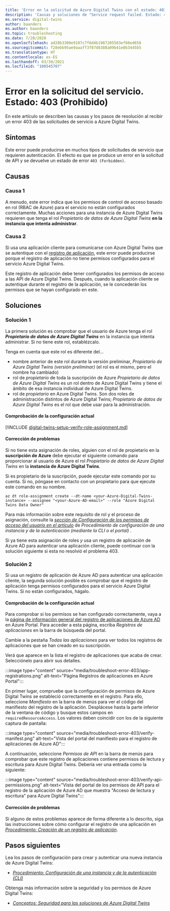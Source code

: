 ```yaml
---
title: 'Error en la solicitud de Azure Digital Twins con el estado: 403 (Prohibido)'
description: 'Causas y soluciones de "Service request failed. Estado: 403 (Forbidden) (Error en la solicitud del servicio. Estado: 403 [prohibido]) en Azure Digital Twins.'
ms.service: digital-twins
author: baanders
ms.author: baanders
ms.topic: troubleshooting
ms.date: 7/20/2020
ms.openlocfilehash: ad28b3300e9107c7f6d4b1987205583ef60ed658
ms.sourcegitcommit: f28ebb95ae9aaaff3f87d8388a09b41e0b3445b5
ms.translationtype: HT
ms.contentlocale: es-ES
ms.lasthandoff: 03/30/2021
ms.locfileid: "100545707"
---
```

# <a name="service-request-failed-status-403-forbidden"></a>Error en la solicitud del servicio. Estado: 403 (Prohibido)

En este artículo se describen las causas y los pasos de resolución al recibir un error 403 de las solicitudes de servicio a Azure Digital Twins. 

## <a name="symptoms"></a>Síntomas

Este error puede producirse en muchos tipos de solicitudes de servicio que requieren autenticación. El efecto es que se produce un error en la solicitud de API y se devuelve un estado de error `403 (Forbidden)`.

## <a name="causes"></a>Causas

### <a name="cause-1"></a>Causa 1

A menudo, este error indica que los permisos de control de acceso basado en rol (RBAC de Azure) para el servicio no están configurados correctamente. Muchas acciones para una instancia de Azure Digital Twins requieren que tenga el rol *Propietario de datos de Azure Digital Twins* **en la instancia que intenta administrar**. 

### <a name="cause-2"></a>Causa 2

Si usa una aplicación cliente para comunicarse con Azure Digital Twins que se autentique con el [registro de aplicación](how-to-create-app-registration.md), este error puede producirse porque el registro de aplicación no tiene permisos configurados para el servicio Azure Digital Twins.

Este registro de aplicación debe tener configurados los permisos de acceso a las API de Azure Digital Twins. Después, cuando la aplicación cliente se autentique durante el registro de la aplicación, se le concederán los permisos que se hayan configurado en este.

## <a name="solutions"></a>Soluciones

### <a name="solution-1"></a>Solución 1

La primera solución es comprobar que el usuario de Azure tenga el rol _**Propietario de datos de Azure Digital Twins**_ en la instancia que intenta administrar. Si no tiene este rol, establézcalo.

Tenga en cuenta que este rol es diferente del...
* nombre anterior de este rol durante la versión preliminar, *Propietario de Azure Digital Twins (versión preliminar)* (el rol es el mismo, pero el nombre ha cambiado)
* rol de *propietario* de toda la suscripción de Azure *Propietario de datos de Azure Digital Twins* es un rol dentro de Azure Digital Twins y tiene el ámbito de esa instancia individual de Azure Digital Twins.
* rol de *propietario* en Azure Digital Twins. Son dos roles de administración distintos de Azure Digital Twins; *Propietario de datos de Azure Digital Twins* es el rol que debe usar para la administración.

#### <a name="check-current-setup"></a>Comprobación de la configuración actual

[!INCLUDE [digital-twins-setup-verify-role-assignment.md](../../includes/digital-twins-setup-verify-role-assignment.md)]

#### <a name="fix-issues"></a>Corrección de problemas 

Si no tiene esta asignación de roles, alguien con el rol de propietario en la **suscripción de Azure** debe ejecutar el siguiente comando para proporcionar al usuario de Azure el rol *Propietario de datos de Azure Digital Twins* en la **instancia de Azure Digital Twins**. 

Si es propietario de la suscripción, puede ejecutar este comando por su cuenta. Si no, póngase en contacto con un propietario para que ejecute este comando en su nombre.

```azurecli-interactive
az dt role-assignment create --dt-name <your-Azure-Digital-Twins-instance> --assignee "<your-Azure-AD-email>" --role "Azure Digital Twins Data Owner"
```

Para más información sobre este requisito de rol y el proceso de asignación, consulte la [*sección de Configuración de los permisos de acceso del usuario en el artículo*](how-to-set-up-instance-CLI.md#set-up-user-access-permissions) de *Procedimiento de configuración de una instancia y de la autenticación (mediante la CLI o el portal)* .

Si ya tiene esta asignación de roles *y* usa un registro de aplicación de Azure AD para autenticar una aplicación cliente, puede continuar con la solución siguiente si esta no resolvió el problema 403.

### <a name="solution-2"></a>Solución 2

Si usa un registro de aplicación de Azure AD para autenticar una aplicación cliente, la segunda solución posible es comprobar que el registro de aplicación tenga permisos configurados para el servicio Azure Digital Twins. Si no están configurados, hágalo.

#### <a name="check-current-setup"></a>Comprobación de la configuración actual

Para comprobar si los permisos se han configurado correctamente, vaya a la [página de información general del registro de aplicaciones de Azure AD](https://portal.azure.com/#blade/Microsoft_AAD_IAM/ActiveDirectoryMenuBlade/RegisteredApps) en Azure Portal. Para acceder a esta página, escriba *Registros de aplicaciones* en la barra de búsqueda del portal.

Cambie a la pestaña *Todas las aplicaciones* para ver todos los registros de aplicaciones que se han creado en su suscripción.

Verá que aparece en la lista el registro de aplicaciones que acaba de crear. Selecciónelo para abrir sus detalles.

:::image type="content" source="media/troubleshoot-error-403/app-registrations.png" alt-text="Página Registros de aplicaciones en Azure Portal":::

En primer lugar, compruebe que la configuración de permisos de Azure Digital Twins se estableció correctamente en el registro. Para ello, seleccione *Manifiesto* en la barra de menús para ver el código del manifiesto del registro de la aplicación. Desplácese hasta la parte inferior de la ventana de código y busque estos campos en `requiredResourceAccess`. Los valores deben coincidir con los de la siguiente captura de pantalla:

:::image type="content" source="media/troubleshoot-error-403/verify-manifest.png" alt-text="Vista del portal del manifiesto para el registro de aplicaciones de Azure AD":::

A continuación, seleccione *Permisos de API* en la barra de menús para comprobar que este registro de aplicaciones contiene permisos de lectura y escritura para Azure Digital Twins. Debería ver una entrada como la siguiente:

:::image type="content" source="media/troubleshoot-error-403/verify-api-permissions.png" alt-text="Vista del portal de los permisos de API para el registro de la aplicación de Azure AD que muestra &quot;Acceso de lectura y escritura&quot; para Azure Digital Twins":::

#### <a name="fix-issues"></a>Corrección de problemas

Si alguno de estos problemas aparece de forma diferente a lo descrito, siga las instrucciones sobre cómo configurar el registro de una aplicación en [*Procedimiento: Creación de un registro de aplicación*](how-to-create-app-registration.md).

## <a name="next-steps"></a>Pasos siguientes

Lea los pasos de configuración para crear y autenticar una nueva instancia de Azure Digital Twins:
* [*Procedimiento: Configuración de una instancia y de la autenticación (CLI)*](how-to-set-up-instance-cli.md)

Obtenga más información sobre la seguridad y los permisos de Azure Digital Twins:
* [*Conceptos: Seguridad para las soluciones de Azure Digital Twins*](concepts-security.md)
